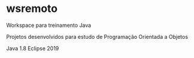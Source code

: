 # wsremoto

Workspace para treinamento Java

Projetos desenvolvidos para estudo de Programação Orientada a Objetos

Java 1.8
Eclipse 2019
